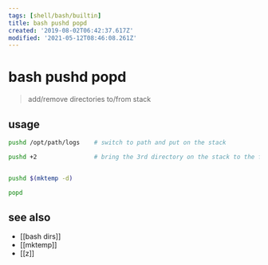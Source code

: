 ```yaml
---
tags: [shell/bash/builtin]
title: bash pushd popd
created: '2019-08-02T06:42:37.617Z'
modified: '2021-05-12T08:46:08.261Z'
---
```


# bash pushd popd

> add/remove directories to/from stack

## usage
```sh
pushd /opt/path/logs    # switch to path and put on the stack

pushd +2                # bring the 3rd directory on the stack to the front (0-based) and rotating the stack


pushd $(mktemp -d)

popd
```

## see also
- [[bash dirs]]
- [[mktemp]]
- [[z]]
